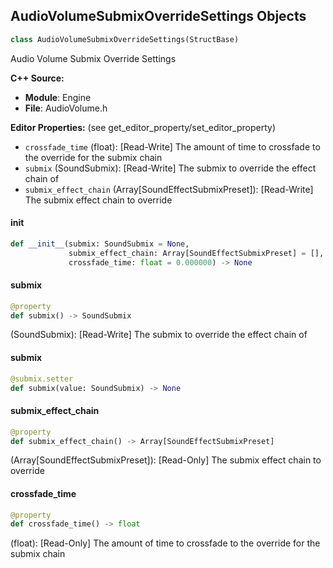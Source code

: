 ## AudioVolumeSubmixOverrideSettings Objects

```python
class AudioVolumeSubmixOverrideSettings(StructBase)
```

Audio Volume Submix Override Settings

**C++ Source:**

- **Module**: Engine
- **File**: AudioVolume.h

**Editor Properties:** (see get_editor_property/set_editor_property)

- ``crossfade_time`` (float):  [Read-Write] The amount of time to crossfade to the override for the submix chain
- ``submix`` (SoundSubmix):  [Read-Write] The submix to override the effect chain of
- ``submix_effect_chain`` (Array[SoundEffectSubmixPreset]):  [Read-Write] The submix effect chain to override

<a id="unreal.AudioVolumeSubmixOverrideSettings.__init__"></a>

#### __init__

```python
def __init__(submix: SoundSubmix = None,
             submix_effect_chain: Array[SoundEffectSubmixPreset] = [],
             crossfade_time: float = 0.000000) -> None
```

<a id="unreal.AudioVolumeSubmixOverrideSettings.submix"></a>

#### submix

```python
@property
def submix() -> SoundSubmix
```

(SoundSubmix):  [Read-Write] The submix to override the effect chain of

<a id="unreal.AudioVolumeSubmixOverrideSettings.submix"></a>

#### submix

```python
@submix.setter
def submix(value: SoundSubmix) -> None
```

<a id="unreal.AudioVolumeSubmixOverrideSettings.submix_effect_chain"></a>

#### submix_effect_chain

```python
@property
def submix_effect_chain() -> Array[SoundEffectSubmixPreset]
```

(Array[SoundEffectSubmixPreset]):  [Read-Only] The submix effect chain to override

<a id="unreal.AudioVolumeSubmixOverrideSettings.crossfade_time"></a>

#### crossfade_time

```python
@property
def crossfade_time() -> float
```

(float):  [Read-Only] The amount of time to crossfade to the override for the submix chain

<a id="unreal.InteriorSettings"></a>